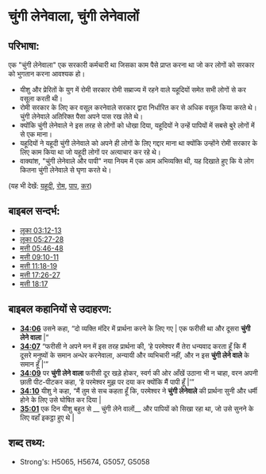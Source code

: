 # चुंगी लेनेवाला, चुंगी लेनेवालों #

## परिभाषा: ##

एक "चुंगी लेनेवाला" एक सरकारी कर्मचारी था जिसका काम पैसे प्राप्त करना था जो कर लोगों को सरकार को भुगतान करना आवश्यक हो।

* यीशु और प्रेरितों के युग में रोमी सरकार रोमी सम्राज्य में रहने वाले यहूदियों समेत सभी लोगों से कर वसूला करती थी।
* रोमी सरकार के लिए कर वसूल करनेवाले सरकार द्वारा निर्धारित कर से अधिक वसूल किया करते थे। चुंगी लेनेवाले अतिरिक्त पैसा अपने पास रख लेते थे।
* क्योंकि चुंगी लेनेवाले ने इस तरह से लोगों को धोखा दिया, यहूदियों ने उन्हें पापियों में सबसे बुरे लोगों में से एक माना।
* यहूदियों ने यहूदी चुंगी लेनेवाले को अपने ही लोगों के लिए गद्दार माना था क्योंकि उन्होंने रोमी सरकार के लिए काम किया था जो यहूदी लोगों पर अत्याचार कर रहे थे।
* वाक्यांश, "चुंगी लेनेवाले और पापी" नया नियम में एक आम अभिव्यक्ति थी, यह दिखाते हुए कि ये लोग कितना चुंगी लेनेवाले से घृणा करते थे।

(यह भी देखें: [यहूदी](../kt/jew.md), [रोम](../names/rome.md), [पाप](../kt/sin.md), [कर](../other/tax.md))

## बाइबल सन्दर्भ: ##

* [लूका 03:12-13](rc://en/tn/help/luk/03/12)
* [लूका 05:27-28](rc://en/tn/help/luk/05/27)
* [मत्ती 05:46-48](rc://en/tn/help/mat/05/46)
* [मत्ती 09:10-11](rc://en/tn/help/mat/09/10)
* [मत्ती 11:18-19](rc://en/tn/help/mat/11/18)
* [मत्ती 17:26-27](rc://en/tn/help/mat/17/26)
* [मत्ती 18:17](rc://en/tn/help/mat/18/17)

## बाइबल कहानियों से उदाहरण: ##

*  __[34:06](rc://en/tn/help/obs/34/06)__ उसने कहा, “दो व्यक्ति मंदिर में प्रार्थना करने के लिए गए | एक फरीसी था और दूसरा __चुंगी लेने वाला__ |”
*  __[34:07](rc://en/tn/help/obs/34/07)__ “फरीसी ने अपने मन में इस तरह प्रार्थना की, ‘हे परमेश्वर मैं तेरा धन्यवाद करता हूँ कि मैं दूसरे मनुष्यों के समान अन्धेर करनेवाला, अन्यायी और व्यभिचारी नहीं, और न इस __चुंगी लेने वाले__ के समान हूँ |’”
* __[34:09](rc://en/tn/help/obs/34/09)__ पर __चुंगी लेने वाला__ फरीसी दूर खड़े होकर, स्वर्ग की ओर आँखें उठाना भी न चाहा, वरन अपनी छाती पीट-पीटकर कहा, ‘हे परमेश्वर मुझ पर दया कर क्योंकि मैं पापी हूँ |’”
*  __[34:10](rc://en/tn/help/obs/34/10)__ यीशु ने कहा, “मैं तुम से सच कहता हूँ कि, परमेश्वर ने __चुंगी लेनेवाले__ की प्रार्थना सुनी और धर्मी होने के लिए उसे घोषित कर दिया | 
* __[35:01](rc://en/tn/help/obs/35/01)__ एक दिन यीशु बहुत से __ चुंगी लेने वालों__ और पापियों को सिखा रहा था, जो उसे सुनने के लिए वहाँ इकट्ठा हुए थे |

## शब्द तथ्य: ##

* Strong's: H5065, H5674, G5057, G5058

